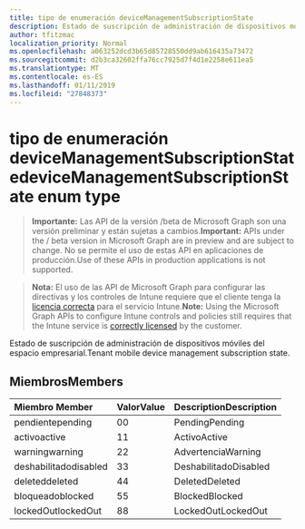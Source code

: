 ```yaml
---
title: tipo de enumeración deviceManagementSubscriptionState
description: Estado de suscripción de administración de dispositivos móviles del espacio empresarial.
author: tfitzmac
localization_priority: Normal
ms.openlocfilehash: a063252dcd3b65d85728550dd9ab616435a73472
ms.sourcegitcommit: d2b3ca32602ffa76cc7925d7f4d1e2258e611ea5
ms.translationtype: MT
ms.contentlocale: es-ES
ms.lasthandoff: 01/11/2019
ms.locfileid: "27848373"
---
```

# <a name="devicemanagementsubscriptionstate-enum-type"></a><span data-ttu-id="cf534-103">tipo de enumeración deviceManagementSubscriptionState</span><span class="sxs-lookup"><span data-stu-id="cf534-103">deviceManagementSubscriptionState enum type</span></span>

> <span data-ttu-id="cf534-104">**Importante:** Las API de la versión /beta de Microsoft Graph son una versión preliminar y están sujetas a cambios.</span><span class="sxs-lookup"><span data-stu-id="cf534-104">**Important:** APIs under the / beta version in Microsoft Graph are in preview and are subject to change.</span></span> <span data-ttu-id="cf534-105">No se permite el uso de estas API en aplicaciones de producción.</span><span class="sxs-lookup"><span data-stu-id="cf534-105">Use of these APIs in production applications is not supported.</span></span>

> <span data-ttu-id="cf534-106">**Nota:** El uso de las API de Microsoft Graph para configurar las directivas y los controles de Intune requiere que el cliente tenga la [licencia correcta](https://go.microsoft.com/fwlink/?linkid=839381) para el servicio Intune.</span><span class="sxs-lookup"><span data-stu-id="cf534-106">**Note:** Using the Microsoft Graph APIs to configure Intune controls and policies still requires that the Intune service is [correctly licensed](https://go.microsoft.com/fwlink/?linkid=839381) by the customer.</span></span>

<span data-ttu-id="cf534-107">Estado de suscripción de administración de dispositivos móviles del espacio empresarial.</span><span class="sxs-lookup"><span data-stu-id="cf534-107">Tenant mobile device management subscription state.</span></span>
## <a name="members"></a><span data-ttu-id="cf534-108">Miembros</span><span class="sxs-lookup"><span data-stu-id="cf534-108">Members</span></span>
|<span data-ttu-id="cf534-109">Miembro	</span><span class="sxs-lookup"><span data-stu-id="cf534-109">Member</span></span>|<span data-ttu-id="cf534-110">Valor</span><span class="sxs-lookup"><span data-stu-id="cf534-110">Value</span></span>|<span data-ttu-id="cf534-111">Description</span><span class="sxs-lookup"><span data-stu-id="cf534-111">Description</span></span>|
|:---|:---|:---|
|<span data-ttu-id="cf534-112">pendiente</span><span class="sxs-lookup"><span data-stu-id="cf534-112">pending</span></span>|<span data-ttu-id="cf534-113">0</span><span class="sxs-lookup"><span data-stu-id="cf534-113">0</span></span>|<span data-ttu-id="cf534-114">Pending</span><span class="sxs-lookup"><span data-stu-id="cf534-114">Pending</span></span>|
|<span data-ttu-id="cf534-115">activo</span><span class="sxs-lookup"><span data-stu-id="cf534-115">active</span></span>|<span data-ttu-id="cf534-116">1</span><span class="sxs-lookup"><span data-stu-id="cf534-116">1</span></span>|<span data-ttu-id="cf534-117">Activo</span><span class="sxs-lookup"><span data-stu-id="cf534-117">Active</span></span>|
|<span data-ttu-id="cf534-118">warning</span><span class="sxs-lookup"><span data-stu-id="cf534-118">warning</span></span>|<span data-ttu-id="cf534-119">2</span><span class="sxs-lookup"><span data-stu-id="cf534-119">2</span></span>|<span data-ttu-id="cf534-120">Advertencia</span><span class="sxs-lookup"><span data-stu-id="cf534-120">Warning</span></span>|
|<span data-ttu-id="cf534-121">deshabilitado</span><span class="sxs-lookup"><span data-stu-id="cf534-121">disabled</span></span>|<span data-ttu-id="cf534-122">3</span><span class="sxs-lookup"><span data-stu-id="cf534-122">3</span></span>|<span data-ttu-id="cf534-123">Deshabilitado</span><span class="sxs-lookup"><span data-stu-id="cf534-123">Disabled</span></span>|
|<span data-ttu-id="cf534-124">deleted</span><span class="sxs-lookup"><span data-stu-id="cf534-124">deleted</span></span>|<span data-ttu-id="cf534-125">4</span><span class="sxs-lookup"><span data-stu-id="cf534-125">4</span></span>|<span data-ttu-id="cf534-126">Deleted</span><span class="sxs-lookup"><span data-stu-id="cf534-126">Deleted</span></span>|
|<span data-ttu-id="cf534-127">bloqueado</span><span class="sxs-lookup"><span data-stu-id="cf534-127">blocked</span></span>|<span data-ttu-id="cf534-128">5</span><span class="sxs-lookup"><span data-stu-id="cf534-128">5</span></span>|<span data-ttu-id="cf534-129">Blocked</span><span class="sxs-lookup"><span data-stu-id="cf534-129">Blocked</span></span>|
|<span data-ttu-id="cf534-130">lockedOut</span><span class="sxs-lookup"><span data-stu-id="cf534-130">lockedOut</span></span>|<span data-ttu-id="cf534-131">8</span><span class="sxs-lookup"><span data-stu-id="cf534-131">8</span></span>|<span data-ttu-id="cf534-132">LockedOut</span><span class="sxs-lookup"><span data-stu-id="cf534-132">LockedOut</span></span>|





